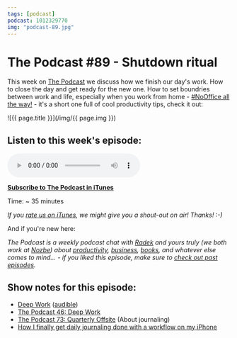 ```yaml
---
tags: [podcast]
podcast: 1012329770
img: "podcast-89.jpg"
---
```


# The Podcast #89 - Shutdown ritual

This week on [The Podcast][p] we discuss how we finish our day's work. How to close the day and get ready for the new one. How to set boundries between work and life, especially when you work from home - [#NoOffice all the way!](/nooffice) - it's a short one full of cool productivity tips, check it out:

<!--More-->

![{{ page.title }}](/img/{{ page.img }})

## Listen to this week's episode:

<audio controls>
<source src="https://files.nozbe.com/podcast/089.mp3" type="audio/mpeg">
</audio>

**[Subscribe to The Podcast in iTunes][i]**

Time: ~ 35 minutes

*If you [rate us on iTunes][i], we might give you a shout-out on air! Thanks! :-)*

And if you're new here:

*The Podcast is a weekly podcast chat with [Radek][r] and yours truly (we both work at [Nozbe][n]) about [productivity](/productivity), [business](/business), [books](/books), and whatever else comes to mind… - if you liked this episode, make sure to [check out past episodes](/podcast).*

## Show notes for this episode:

  * [Deep Work](https://www.amazon.com/Deep-Work-Focused-Success-Distracted/dp/1455586692/) ([audible](https://www.audible.com/pd/Business/Deep-Work-Audiobook/B01CYKTYNW))
  * [The Podcast 46: Deep Work](/podcast-46)
  * [The Podcast 73: Quarterly Offsite](/podcast-73) (About journaling)
  * [How I finally get daily journaling done with a workflow on my iPhone](https://sliwinski.com/journal/)

[e]: /podcast-89
[p]: /podcast
[n]: https://nozbe.com/?a=mike
[r]: https://michael.gratis/radex
[i]: https://michael.gratis/thepodcast
[o]: https://michael.gratis/ipadonly

[pm]: http://productivemag.com/